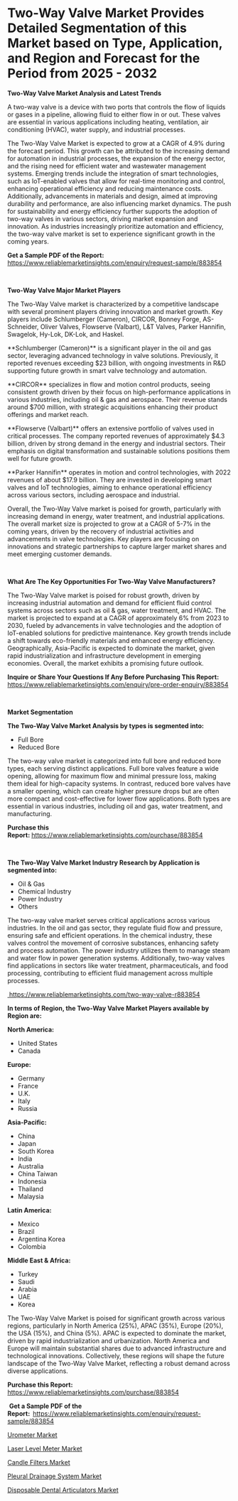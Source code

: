 <p><h1>Two-Way Valve Market Provides Detailed Segmentation of this Market based on Type, Application, and Region and Forecast for the Period from 2025 - 2032</h1></p><p><strong>Two-Way Valve Market Analysis and Latest Trends</strong></p>
<p><p>A two-way valve is a device with two ports that controls the flow of liquids or gases in a pipeline, allowing fluid to either flow in or out. These valves are essential in various applications including heating, ventilation, air conditioning (HVAC), water supply, and industrial processes. </p><p>The Two-Way Valve Market is expected to grow at a CAGR of 4.9% during the forecast period. This growth can be attributed to the increasing demand for automation in industrial processes, the expansion of the energy sector, and the rising need for efficient water and wastewater management systems. Emerging trends include the integration of smart technologies, such as IoT-enabled valves that allow for real-time monitoring and control, enhancing operational efficiency and reducing maintenance costs. Additionally, advancements in materials and design, aimed at improving durability and performance, are also influencing market dynamics. The push for sustainability and energy efficiency further supports the adoption of two-way valves in various sectors, driving market expansion and innovation. As industries increasingly prioritize automation and efficiency, the two-way valve market is set to experience significant growth in the coming years.</p></p>
<p><strong>Get a Sample PDF of the Report:&nbsp;</strong> <a href="https://www.reliablemarketinsights.com/enquiry/request-sample/883854?utm_campaign=2609&utm_medium=2&utm_source=Github&utm_content=ia&utm_term=11042025&utm_id=two-way-valve">https://www.reliablemarketinsights.com/enquiry/request-sample/883854</a></p>
<p>&nbsp;</p>
<p><strong>Two-Way Valve Major Market Players</strong></p>
<p><p>The Two-Way Valve market is characterized by a competitive landscape with several prominent players driving innovation and market growth. Key players include Schlumberger (Cameron), CIRCOR, Bonney Forge, AS-Schneider, Oliver Valves, Flowserve (Valbart), L&T Valves, Parker Hannifin, Swagelok, Hy-Lok, DK-Lok, and Haskel.</p><p>**Schlumberger (Cameron)** is a significant player in the oil and gas sector, leveraging advanced technology in valve solutions. Previously, it reported revenues exceeding $23 billion, with ongoing investments in R&D supporting future growth in smart valve technology and automation.</p><p>**CIRCOR** specializes in flow and motion control products, seeing consistent growth driven by their focus on high-performance applications in various industries, including oil & gas and aerospace. Their revenue stands around $700 million, with strategic acquisitions enhancing their product offerings and market reach.</p><p>**Flowserve (Valbart)** offers an extensive portfolio of valves used in critical processes. The company reported revenues of approximately $4.3 billion, driven by strong demand in the energy and industrial sectors. Their emphasis on digital transformation and sustainable solutions positions them well for future growth.</p><p>**Parker Hannifin** operates in motion and control technologies, with 2022 revenues of about $17.9 billion. They are invested in developing smart valves and IoT technologies, aiming to enhance operational efficiency across various sectors, including aerospace and industrial.</p><p>Overall, the Two-Way Valve market is poised for growth, particularly with increasing demand in energy, water treatment, and industrial applications. The overall market size is projected to grow at a CAGR of 5-7% in the coming years, driven by the recovery of industrial activities and advancements in valve technologies. Key players are focusing on innovations and strategic partnerships to capture larger market shares and meet emerging customer demands.</p></p>
<p>&nbsp;</p>
<p><strong>What Are The Key Opportunities For Two-Way Valve Manufacturers?</strong></p>
<p><p>The Two-Way Valve market is poised for robust growth, driven by increasing industrial automation and demand for efficient fluid control systems across sectors such as oil & gas, water treatment, and HVAC. The market is projected to expand at a CAGR of approximately 6% from 2023 to 2030, fueled by advancements in valve technologies and the adoption of IoT-enabled solutions for predictive maintenance. Key growth trends include a shift towards eco-friendly materials and enhanced energy efficiency. Geographically, Asia-Pacific is expected to dominate the market, given rapid industrialization and infrastructure development in emerging economies. Overall, the market exhibits a promising future outlook.</p></p>
<p><strong>Inquire or Share Your Questions If Any Before Purchasing This Report:</strong> <a href="https://www.reliablemarketinsights.com/enquiry/pre-order-enquiry/883854?utm_campaign=2609&utm_medium=2&utm_source=Github&utm_content=ia&utm_term=11042025&utm_id=two-way-valve">https://www.reliablemarketinsights.com/enquiry/pre-order-enquiry/883854</a></p>
<p>&nbsp;</p>
<p><strong>Market Segmentation</strong></p>
<p><strong>The Two-Way Valve Market Analysis by types is segmented into:</strong></p>
<p><ul><li>Full Bore</li><li>Reduced Bore</li></ul></p>
<p><p>The two-way valve market is categorized into full bore and reduced bore types, each serving distinct applications. Full bore valves feature a wide opening, allowing for maximum flow and minimal pressure loss, making them ideal for high-capacity systems. In contrast, reduced bore valves have a smaller opening, which can create higher pressure drops but are often more compact and cost-effective for lower flow applications. Both types are essential in various industries, including oil and gas, water treatment, and manufacturing.</p></p>
<p><strong>Purchase this Report:&nbsp;</strong><a href="https://www.reliablemarketinsights.com/purchase/883854?utm_campaign=2609&utm_medium=2&utm_source=Github&utm_content=ia&utm_term=11042025&utm_id=two-way-valve">https://www.reliablemarketinsights.com/purchase/883854</a></p>
<p>&nbsp;</p>
<p><strong>The Two-Way Valve Market Industry Research by Application is segmented into:</strong></p>
<p><ul><li>Oil & Gas</li><li>Chemical Industry</li><li>Power Industry</li><li>Others</li></ul></p>
<p><p>The two-way valve market serves critical applications across various industries. In the oil and gas sector, they regulate fluid flow and pressure, ensuring safe and efficient operations. In the chemical industry, these valves control the movement of corrosive substances, enhancing safety and process automation. The power industry utilizes them to manage steam and water flow in power generation systems. Additionally, two-way valves find applications in sectors like water treatment, pharmaceuticals, and food processing, contributing to efficient fluid management across multiple processes.</p></p>
<p><a href="https://www.reliablemarketinsights.com/two-way-valve-r883854?utm_campaign=2609&utm_medium=2&utm_source=Github&utm_content=ia&utm_term=11042025&utm_id=two-way-valve">&nbsp;https://www.reliablemarketinsights.com/two-way-valve-r883854</a></p>
<p><strong>In terms of Region, the Two-Way Valve Market Players available by Region are:</strong></p>
<p>
    <p> <strong> North America: </strong>
        <ul>
            <li>United States</li>
            <li>Canada</li>
        </ul>
        </p> 
    <p> <strong> Europe: </strong>
        <ul>
            <li>Germany</li>
            <li>France</li>
            <li>U.K.</li>
            <li>Italy</li>
            <li>Russia</li>
        </ul>
        </p> 
    <p> <strong> Asia-Pacific: </strong>
        <ul>
            <li>China</li>
            <li>Japan</li>
            <li>South Korea</li>
            <li>India</li>
            <li>Australia</li>
            <li>China Taiwan</li>
            <li>Indonesia</li>
            <li>Thailand</li>
            <li>Malaysia</li>
        </ul>
        </p> 
    <p> <strong> Latin America: </strong>
        <ul>
            <li>Mexico</li>
            <li>Brazil</li>
            <li>Argentina Korea</li>
            <li>Colombia</li>
        </ul>
        </p> 
    <p> <strong> Middle East & Africa: </strong>
        <ul>
            <li>Turkey</li>
            <li>Saudi</li>
            <li>Arabia</li>
            <li>UAE</li>
            <li>Korea</li>
        </ul>
    </p>
    </p>
<p><p>The Two-Way Valve Market is poised for significant growth across various regions, particularly in North America (25%), APAC (35%), Europe (20%), the USA (15%), and China (5%). APAC is expected to dominate the market, driven by rapid industrialization and urbanization. North America and Europe will maintain substantial shares due to advanced infrastructure and technological innovations. Collectively, these regions will shape the future landscape of the Two-Way Valve Market, reflecting a robust demand across diverse applications.</p></p>
<p><strong>Purchase this Report: </strong><a href="https://www.reliablemarketinsights.com/purchase/883854?utm_campaign=2609&utm_medium=2&utm_source=Github&utm_content=ia&utm_term=11042025&utm_id=two-way-valve">https://www.reliablemarketinsights.com/purchase/883854</a></p>
<p>&nbsp;<strong>Get a Sample PDF of the Report:&nbsp;&nbsp;</strong><a href="https://www.reliablemarketinsights.com/enquiry/request-sample/883854?utm_campaign=2609&utm_medium=2&utm_source=Github&utm_content=ia&utm_term=11042025&utm_id=two-way-valve">https://www.reliablemarketinsights.com/enquiry/request-sample/883854</a></p>
<p><strong></strong></p>
<p><p><a href="https://www.linkedin.com/pulse/market-study-on148-cagr-forecast-from-2025-2032-offeringsignificant-g98bc?utm_campaign=2609&utm_medium=2&utm_source=Github&utm_content=ia&utm_term=11042025&utm_id=two-way-valve">Urometer Market</a></p><p><a href="https://github.com/hiwatchucuy/Market-Research-Report-List-1/blob/main/laser-level-meter-market.md?utm_campaign=2609&utm_medium=2&utm_source=Github&utm_content=ia&utm_term=11042025&utm_id=two-way-valve">Laser Level Meter Market</a></p><p><a href="https://github.com/tyreinhssan/Market-Research-Report-List-1/blob/main/candle-filters-market.md?utm_campaign=2609&utm_medium=2&utm_source=Github&utm_content=ia&utm_term=11042025&utm_id=two-way-valve">Candle Filters Market</a></p><p><a href="https://www.linkedin.com/pulse/analyzing-pleural-drainage-system-market-size-revenue-growth-27kbc?utm_campaign=2609&utm_medium=2&utm_source=Github&utm_content=ia&utm_term=11042025&utm_id=two-way-valve">Pleural Drainage System Market</a></p><p><a href="https://www.linkedin.com/pulse/in-depth-analysis-size-disposable-dental-articulators-market-ezegc?utm_campaign=2609&utm_medium=2&utm_source=Github&utm_content=ia&utm_term=11042025&utm_id=two-way-valve">Disposable Dental Articulators Market</a></p></p>